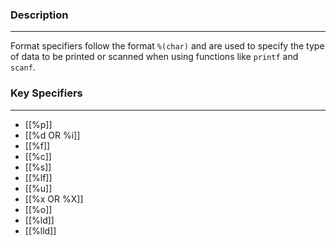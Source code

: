 ### Description
---
Format specifiers follow the format `%(char)` and are used to specify the type of data to be printed or scanned when using functions like `printf` and `scanf`. 

### Key Specifiers
---
- [[%p]]
- [[%d OR %i]] 
- [[%f]]
- [[%c]]
- [[%s]]
- [[%lf]]
- [[%u]]
- [[%x OR %X]]
- [[%o]]
- [[%ld]]
- [[%lld]]